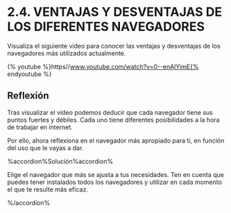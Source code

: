 
# 2.4. VENTAJAS Y DESVENTAJAS DE LOS DIFERENTES NAVEGADORES

Visualiza el siguiente vídeo para conocer las ventajas y desventajas de los navegadores más utilizados actualmente.

{% youtube %}https//www.youtube.com/watch?v=0--enAlYimE{% endyoutube %}

## Reflexión

Tras visualizar el vídeo podemos deducir que cada navegador tiene sus puntos fuertes y débiles. Cada uno tiene diferentes posibilidades a la hora de trabajar en internet.

Por ello, ahora reflexiona en el navegador más apropiado para ti, en función del uso que le vayas a dar.

%accordion%Solución%accordion%

Elige el navegador que más se ajusta a tus necesidades. Ten en cuenta que puedes tener instalados todos los navegadores y utilizar en cada momento el que te resulte más eficaz.

%/accordion%



